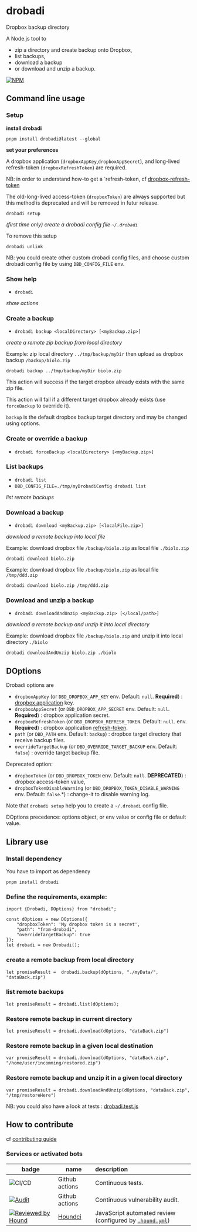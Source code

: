 # drobadi

Dropbox backup directory

A Node.js tool to 
- zip a directory and create backup onto Dropbox, 
- list backups, 
- download a backup
- or download and unzip a backup.

[![NPM](https://nodei.co/npm/drobadi.png?compact=true)](https://npmjs.org/package/drobadi)


## Command line usage

### Setup
**install drobadi**

```
pnpm install drobadi@latest --global
```

**set your preferences**

A dropbox application (`dropboxAppKey`,`dropboxAppSecret`), and long-lived refresh-token (`dropboxRefreshToken`) are required.

NB: in order to understand how-to get a `refresh-token, cf [dropbox-refresh-token](https://github.com/boly38/dropbox-refresh-token)

The old-long-lived access-token (`dropboxToken`) are always supported but this method is deprecated and will be removed in futur release.

```
drobadi setup
```
_(first time only) create a drobadi config file `~/.drobadi`_

To remove this setup
```
drobadi unlink
```

NB: you could create other custom drobadi config files, and choose custom drobadi config file by using `DBD_CONFIG_FILE` env.

### Show help
- `drobadi`

_show actions_

### Create a backup
- `drobadi backup <localDirectory> [<myBackup.zip>]`

_create a remote zip backup from local directory_

Example: zip local directory `../tmp/backup/myDir` then upload as dropbox backup `/backup/biolo.zip` 
```
drobadi backup ../tmp/backup/myDir biolo.zip
```

This action will success if the target dropbox already exists with the same zip file.

This action will fail if a different target dropbox already exists (use `forceBackup` to override it).

`backup` is the default dropbox backup target directory and may be changed using options.

### Create or override a backup
- `drobadi forceBackup <localDirectory> [<myBackup.zip>]`

### List backups

- `drobadi list`
- `DBD_CONFIG_FILE=./tmp/myDrobadiConfig drobadi list`

_list remote backups_


### Download a backup

- `drobadi download <myBackup.zip> [<localFile.zip>]`

_download a remote backup into local file_

Example: download dropbox file `/backup/biolo.zip` as local file `./biolo.zip`
```
drobadi download biolo.zip
```

Example: download dropbox file `/backup/biolo.zip` as local file `/tmp/ddd.zip`
```
drobadi download biolo.zip /tmp/ddd.zip
```

### Download and unzip a backup
- `drobadi downloadAndUnzip <myBackup.zip> [</local/path>]`

_download a remote backup and unzip it into local directory_

Example: download dropbox file `/backup/biolo.zip` and unzip it into local directory `./biolo`
```
drobadi downloadAndUnzip biolo.zip ./biolo
```


## DOptions
Drobadi options are
- `dropboxAppKey` (or `DBD_DROPBOX_APP_KEY` env. Default: `null`. **Required**) : [dropbox application](https://www.dropbox.com/developers/apps/) key.
- `dropboxAppSecret` (or `DBD_DROPBOX_APP_SECRET` env. Default: `null`. **Required**) : dropbox application secret.
- `dropboxRefreshToken` (or `DBD_DROPBOX_REFRESH_TOKEN`. Default: `null`.  env. **Required**) : dropbox application [refresh-token](https://github.com/boly38/dropbox-refresh-token).
- `path` (or `DBD_PATH` env. Default: `backup`) : dropbox target directory that receive backup files.
- `overrideTargetBackup` (or `DBD_OVERRIDE_TARGET_BACKUP` env. Default: `false`) : override target backup file.

Deprecated option:
- `dropboxToken` (or `DBD_DROPBOX_TOKEN` env. Default: `null`. **DEPRECATED**) : dropbox access-token value,
- `dropboxTokenDisableWarning` (or `DBD_DROPBOX_TOKEN_DISABLE_WARNING` env. Default: `false`.*) : change-it to disable warning log.

Note that `drobadi setup` help you to create a `~/.drobadi` config file.

DOptions precedence: options object, or env value or config file or default value.


## Library use

### Install dependency

You have to import as dependency
```
pnpm install drobadi
```

### Define the requirements, example:
``` 
import {Drobadi, DOptions} from "drobadi";

const dOptions = new DOptions({
    "dropboxToken": 'My dropbox token is a secret',
    "path": "from-drobadi",
    "overrideTargetBackup": true
});
let drobadi = new Drobadi();
```

### create a remote backup from local directory
```
let promiseResult =  drobadi.backup(dOptions, "./myData/", "dataBack.zip")
```

### list remote backups
```
let promiseResult = drobadi.list(dOptions);
```

### Restore remote backup in current directory
```
let promiseResult = drobadi.download(dOptions, "dataBack.zip")
```

### Restore remote backup in a given local destination
```
var promiseResult = drobadi.download(dOptions, "dataBack.zip", "/home/user/incomming/restored.zip")
```

### Restore remote backup and unzip it in a given local directory
```
var promiseResult = drobadi.downloadAndUnzip(dOptions, "dataBack.zip", "/tmp/restoreHere")
```

NB: you could also have a look at tests : [drobadi.test.js](tests/drobadi.test.js)


## How to contribute
cf [contributing guide](./.github/CONTRIBUTING.md)

### Services or activated bots

| badge  | name                            | description                                                              |
|--------|---------------------------------|:-------------------------------------------------------------------------|
| ![CI/CD](https://github.com/boly38/drobadi/workflows/drobadi-ci/badge.svg) | Github actions                  | Continuous tests.                                                        
| [![Audit](https://github.com/boly38/drobadi/actions/workflows/audit.yml/badge.svg)](https://github.com/boly38/ndrobadi/actions/workflows/audit.yml) | Github actions                  | Continuous vulnerability audit.                                          
| [![Reviewed by Hound](https://img.shields.io/badge/Reviewed_by-Hound-8E64B0.svg)](https://houndci.com)| [Houndci](https://houndci.com/) | JavaScript  automated review (configured by [`.hound.yml`](.hound.yml)) |

